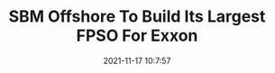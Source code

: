 ---
"title": "SBM Offshore To Build Its Largest FPSO For Exxon"
"date": "2021-11-17 10:7:57"
"feed_name": "RIGZONE"
"feed_website": "http://www.rigzone.com/"
"feed_rss": "http://www.rigzone.com/news/rss/rigzone_latest.aspx"
"link": "https://www.rigzone.com/news/sbm_offshore_to_build_its_largest_fpso_for_exxon-17-nov-2021-167040-article/?rss=true"
"source": "None"
"file": "_posts/2021-1-1-50af382b5148ac226c828d3ec311166478b44b9a.md"
"accident": "0"
"drilling": "0"
"dead": "0"
"injured": "0"
"arrested": "0"
"place": "unknown place"
"where": "unknown site"
"causes": "unknown"
"place_uri": "unknown place"
---